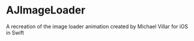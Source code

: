# AJImageLoader
A recreation of the image loader animation created by Michael Villar for iOS in Swift
